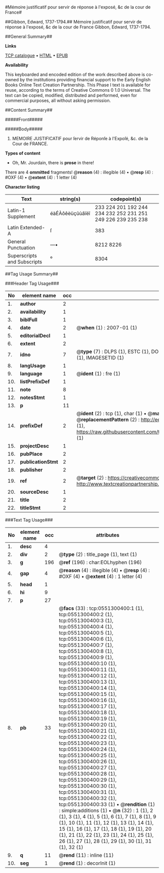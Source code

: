#Mémoire justificatif pour servir de réponse à l'exposé, &c de la cour de France#

##Gibbon, Edward, 1737-1794.##
Mémoire justificatif pour servir de réponse à l'exposé, &c de la cour de France
Gibbon, Edward, 1737-1794.

##General Summary##

**Links**

[TCP catalogue](http://www.ota.ox.ac.uk/tcp/)  • 
[HTML](http://tei.it.ox.ac.uk/tcp/Texts-HTML/free/004/004849781.html)  • 
[EPUB](http://tei.it.ox.ac.uk/tcp/Texts-EPUB/free/004/004849781.epub)

**Availability**

This keyboarded and encoded edition of the
	       work described above is co-owned by the institutions
	       providing financial support to the Early English Books
	       Online Text Creation Partnership. This Phase I text is
	       available for reuse, according to the terms of Creative
	       Commons 0 1.0 Universal. The text can be copied,
	       modified, distributed and performed, even for
	       commercial purposes, all without asking permission.


##Content Summary##

#####Front#####

#####Body#####

1. MEMOIRE JUSTIFICATIF
pour ſervir de Réponſe à l'Expoſé, &c. de la Cour
de FRANCE.

**Types of content**

  * Oh, Mr. Jourdain, there is **prose** in there!

There are 4 **ommitted** fragments! 
 @__reason__ (4) : illegible (4)  •  @__resp__ (4) : #OXF (4)  •  @__extent__ (4) : 1 letter (4)

**Character listing**


|Text|string(s)|codepoint(s)|
|---|---|---|
|Latin-1 Supplement|éàÉÀôêèüçûùâïëî|233 224 201 192 244 234 232 252 231 251 249 226 239 235 238|
|Latin Extended-A|ſ|383|
|General Punctuation|—•|8212 8226|
|Superscripts             and Subscripts|⁰|8304|

##Tag Usage Summary##

###Header Tag Usage###

|No|element name|occ|attributes|
|---|---|---|---|
|1.|__author__|2||
|2.|__availability__|1||
|3.|__biblFull__|1||
|4.|__date__|2| @__when__ (1) : 2007-01 (1)|
|5.|__editorialDecl__|1||
|6.|__extent__|2||
|7.|__idno__|7| @__type__ (7) : DLPS (1), ESTC (1), DOCNO (1), TCP (1), GALEDOCNO (1), CONTENTSET (1), IMAGESETID (1)|
|8.|__langUsage__|1||
|9.|__language__|1| @__ident__ (1) : fre (1)|
|10.|__listPrefixDef__|1||
|11.|__note__|8||
|12.|__notesStmt__|1||
|13.|__p__|11||
|14.|__prefixDef__|2| @__ident__ (2) : tcp (1), char (1)  •  @__matchPattern__ (2) : ([0-9\-]+):([0-9IVX]+) (1), (.+) (1)  •  @__replacementPattern__ (2) : http://eebo.chadwyck.com/downloadtiff?vid=$1&page=$2 (1), https://raw.githubusercontent.com/textcreationpartnership/Texts/master/tcpchars.xml#$1 (1)|
|15.|__projectDesc__|1||
|16.|__pubPlace__|2||
|17.|__publicationStmt__|2||
|18.|__publisher__|2||
|19.|__ref__|2| @__target__ (2) : https://creativecommons.org/publicdomain/zero/1.0/ (1), http://www.textcreationpartnership.org/docs/. (1)|
|20.|__sourceDesc__|1||
|21.|__title__|2||
|22.|__titleStmt__|2||


###Text Tag Usage###

|No|element name|occ|attributes|
|---|---|---|---|
|1.|__desc__|4||
|2.|__div__|2| @__type__ (2) : title_page (1), text (1)|
|3.|__g__|196| @__ref__ (196) : char:EOLhyphen (196)|
|4.|__gap__|4| @__reason__ (4) : illegible (4)  •  @__resp__ (4) : #OXF (4)  •  @__extent__ (4) : 1 letter (4)|
|5.|__head__|1||
|6.|__hi__|9||
|7.|__p__|27||
|8.|__pb__|33| @__facs__ (33) : tcp:0551300400:1 (1), tcp:0551300400:2 (1), tcp:0551300400:3 (1), tcp:0551300400:4 (1), tcp:0551300400:5 (1), tcp:0551300400:6 (1), tcp:0551300400:7 (1), tcp:0551300400:8 (1), tcp:0551300400:9 (1), tcp:0551300400:10 (1), tcp:0551300400:11 (1), tcp:0551300400:12 (1), tcp:0551300400:13 (1), tcp:0551300400:14 (1), tcp:0551300400:15 (1), tcp:0551300400:16 (1), tcp:0551300400:17 (1), tcp:0551300400:18 (1), tcp:0551300400:19 (1), tcp:0551300400:20 (1), tcp:0551300400:21 (1), tcp:0551300400:22 (1), tcp:0551300400:23 (1), tcp:0551300400:24 (1), tcp:0551300400:25 (1), tcp:0551300400:26 (1), tcp:0551300400:27 (1), tcp:0551300400:28 (1), tcp:0551300400:29 (1), tcp:0551300400:30 (1), tcp:0551300400:31 (1), tcp:0551300400:32 (1), tcp:0551300400:33 (1)  •  @__rendition__ (1) : simple:additions (1)  •  @__n__ (32) : 1 (1), 2 (1), 3 (1), 4 (1), 5 (1), 6 (1), 7 (1), 8 (1), 9 (1), 10 (1), 11 (1), 12 (1), 13 (1), 14 (1), 15 (1), 16 (1), 17 (1), 18 (1), 19 (1), 20 (1), 21 (1), 22 (1), 23 (1), 24 (1), 25 (1), 26 (1), 27 (1), 28 (1), 29 (1), 30 (1), 31 (1), 32 (1)|
|9.|__q__|11| @__rend__ (11) : inline (11)|
|10.|__seg__|1| @__rend__ (1) : decorInit (1)|
